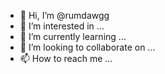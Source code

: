 - 👋 Hi, I’m @rumdawgg
- 👀 I’m interested in ...
- 🌱 I’m currently learning ...
- 💞️ I’m looking to collaborate on ...
- 📫 How to reach me ...

<!---
rumdawgg/rumdawgg is a ✨ special ✨ repository because its `README.md` (this file) appears on your GitHub profile.
You can click the Preview link to take a look at your changes.
--->
